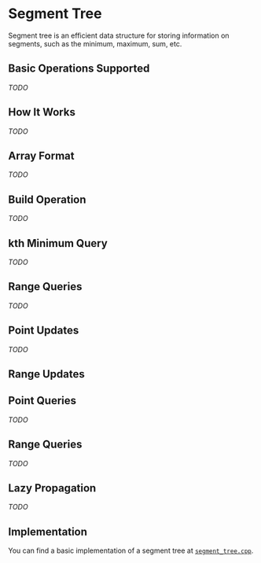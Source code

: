 # Segment Tree

Segment tree is an efficient data structure for storing information on segments, such as the minimum, maximum, sum, etc.

## Basic Operations Supported

_TODO_

## How It Works

_TODO_

## Array Format

_TODO_


## Build Operation

_TODO_

## kth Minimum Query

_TODO_

## Range Queries

_TODO_

## Point Updates

_TODO_

## Range Updates

## Point Queries

_TODO_

## Range Queries

_TODO_

## Lazy Propagation

_TODO_

## Implementation

You can find a basic implementation of a segment tree at [`segment_tree.cpp`](./segment_tree.cpp).
